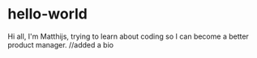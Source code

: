 # hello-world

Hi all, I'm Matthijs, trying to learn about coding so I can become a better product manager. 
//added a bio
